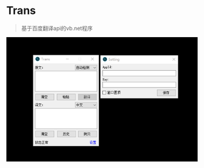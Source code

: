 # Trans

>基于百度翻译api的vb.net程序

![demo preview](https://github.com/shulkme/Trans/blob/master/preview.png)